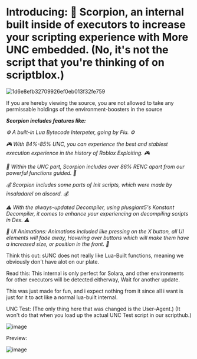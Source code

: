 


# Introducing: 💫 Scorpion, an internal built inside of executors to increase your scripting experience with More UNC embedded. (No, it's not the script that you're thinking of on scriptblox.)

![1d6e8efb32709926ef0eb013f32fe759](https://github.com/user-attachments/assets/a3542c19-23ec-4aa1-aff5-59bcc17dc065)

If you are hereby viewing the source, you are not allowed to take any permissable holdings of the environment-boosters in the source

***Scorpion includes features like:***


*⚙️ A built-in Lua Bytecode Interpeter, going by Fiu. ⚙️*

*🎮 With 84%-85% UNC, you can experience the best and stablest execution experience in the history of Roblox Exploiting. 🎮*


*💉 Within the UNC part, Scorpion includes over 86% RENC apart from our powerful functions guided. 💉*

*💰 Scorpion includes some parts of Init scripts, which were made by insaladarel on discord. 💰*

*⚠️ With the always-updated Decompiler, using plusgiant5's Konstant Decompiler, it comes to enhance your experiencing on decompiling scripts in Dex. ⚠️*


*📑 UI Animations: Animations included like pressing on the X button, all UI elements will fade away, Hovering over buttons which will make them have a increased size, or position in the front. 📑*





Think this out: sUNC does not really like Lua-Built functions, meaning we obviously don't have alot on our plate.

Read this: This internal is only perfect for Solara, and other environments for other executors will be detected eitherway, Wait for another update.

This was just made for fun, and i expect nothing from it since all i want is just for it to act like a normal lua-built internal.

UNC Test:
(The only thing here that was changed is the User-Agent.)
(It won't do that when you load up the actual UNC Test script in our scripthub.)

![image](https://github.com/user-attachments/assets/a8c999fb-ffad-49cc-a335-293042cacc37)






Preview:

![image](https://github.com/user-attachments/assets/94e69d65-2a97-4da6-8022-bb03d587a3a6)

